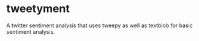 # tweetyment
A twitter sentiment analysis that uses tweepy as well as textblob for basic sentiment analysis.
